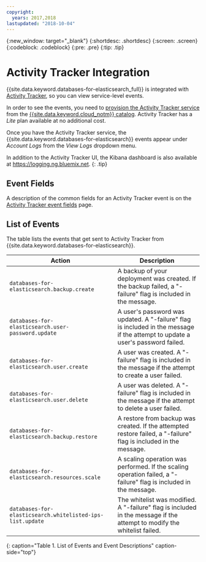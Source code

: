 ```yaml
---
copyright:
  years: 2017,2018
lastupdated: "2018-10-04"
---
```


{:new_window: target="_blank"}
{:shortdesc: .shortdesc}
{:screen: .screen}
{:codeblock: .codeblock}
{:pre: .pre}
{:tip: .tip}

# Activity Tracker Integration

{{site.data.keyword.databases-for-elasticsearch_full}} is integrated with  [Activity Tracker](https://console.{DomainName}/docs/services/cloud-activity-tracker/activity_tracker_ov.html#activity_tracker_ov), so you can view service-level events.

In order to see the events, you need to [provision the Activity Tracker service](https://console.{DomainName}/docs/services/cloud-activity-tracker/how-to/provision.html#provision) from the [{{site.data.keyword.cloud_notm}}  catalog](https://console.{DomainName}/catalog/services/activity-tracker). Activity Tracker has a _Lite_ plan available at no additional cost.

Once you have the Activity Tracker service, the {{site.data.keyword.databases-for-elasticsearch}} events appear under _Account Logs_ from the _View Logs_ dropdown menu. 

In addition to the Activity Tracker UI, the Kibana dashboard is also available at https://logging.ng.bluemix.net.
{: .tip}

## Event Fields
A description of the common fields for an Activity Tracker event is on the [Activity Tracker event fields](https://console.{DomainName}/docs/services/cloud-activity-tracker/at_event.html#at_event) page.

## List of Events

The table lists the events that get sent to Activity Tracker from {{site.data.keyword.databases-for-elasticsearch}}.

Action|Description
-------|-------
`databases-for-elasticsearch.backup.create`|A backup of your deployment was created. If the backup failed, a "-failure" flag is included in the message.
`databases-for-elasticsearch.user-password.update`|A user's password was updated. A "-failure" flag is included in the message if the attempt to update a user's password failed.
`databases-for-elasticsearch.user.create`|A user was created. A "-failure" flag is included in the message if the attempt to create a user failed.
`databases-for-elasticsearch.user.delete`|A user was deleted. A "-failure" flag is included in the message if the attempt to delete a user failed.
`databases-for-elasticsearch.backup.restore`|A restore from backup was created. If the attempted restore failed, a "-failure" flag is included in the message.
`databases-for-elasticsearch.resources.scale`|A scaling operation was performed. If the scaling operation failed, a "-failure" flag is included in the message.
`databases-for-elasticsearch.whitelisted-ips-list.update`|The whitelist was modified. A "-failure" flag is included in the message if the attempt to modify the whitelist failed.
{: caption="Table 1. List of Events and Event Descriptions" caption-side="top"}

